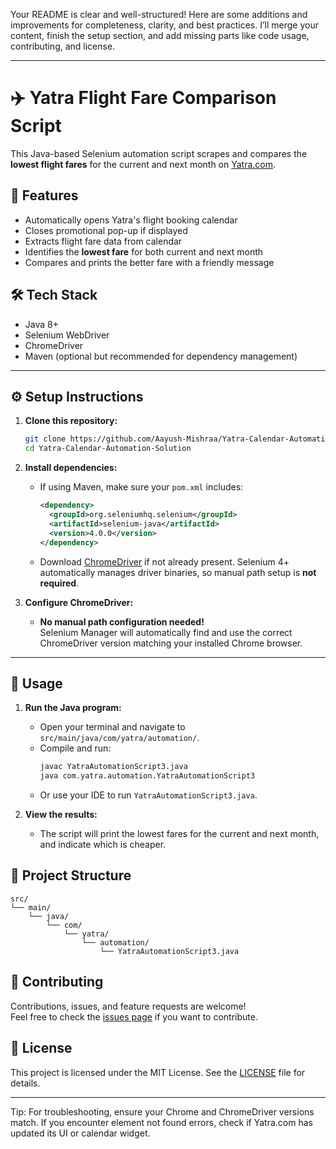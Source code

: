 Your README is clear and well-structured! Here are some additions and improvements for completeness, clarity, and best practices. I’ll merge your content, finish the setup section, and add missing parts like code usage, contributing, and license.

---

# ✈️ Yatra Flight Fare Comparison Script

This Java-based Selenium automation script scrapes and compares the **lowest flight fares** for the current and next month on [Yatra.com](https://www.yatra.com).

## 📌 Features

- Automatically opens Yatra's flight booking calendar  
- Closes promotional pop-up if displayed  
- Extracts flight fare data from calendar  
- Identifies the **lowest fare** for both current and next month  
- Compares and prints the better fare with a friendly message  

## 🛠 Tech Stack

- Java 8+  
- Selenium WebDriver  
- ChromeDriver  
- Maven (optional but recommended for dependency management)
  
---

## ⚙️ Setup Instructions

1. **Clone this repository:**
   ```bash
   git clone https://github.com/Aayush-Mishraa/Yatra-Calendar-Automation-Solution.git
   cd Yatra-Calendar-Automation-Solution
   ```

2. **Install dependencies:**
   - If using Maven, make sure your `pom.xml` includes:
     ```xml
     <dependency>
       <groupId>org.seleniumhq.selenium</groupId>
       <artifactId>selenium-java</artifactId>
       <version>4.0.0</version>
     </dependency>
     ```
   - Download [ChromeDriver](https://chromedriver.chromium.org/downloads) if not already present. Selenium 4+ automatically manages driver binaries, so manual path setup is **not required**.

3. **Configure ChromeDriver:**
   - **No manual path configuration needed!**  
     Selenium Manager will automatically find and use the correct ChromeDriver version matching your installed Chrome browser.

---

## 🚀 Usage

1. **Run the Java program:**
   - Open your terminal and navigate to `src/main/java/com/yatra/automation/`.
   - Compile and run:
     ```bash
     javac YatraAutomationScript3.java
     java com.yatra.automation.YatraAutomationScript3
     ```
   - Or use your IDE to run `YatraAutomationScript3.java`.

2. **View the results:**
   - The script will print the lowest fares for the current and next month, and indicate which is cheaper.

## 📂 Project Structure

```
src/
└── main/
    └── java/
        └── com/
            └── yatra/
                └── automation/
                    └── YatraAutomationScript3.java
```

## 🤝 Contributing

Contributions, issues, and feature requests are welcome!  
Feel free to check the [issues page](https://github.com/Aayush-Mishraa/Yatra-Calendar-Automation-Solution/issues) if you want to contribute.

## 📄 License

This project is licensed under the MIT License. See the [LICENSE](LICENSE) file for details.

---
Tip:
For troubleshooting, ensure your Chrome and ChromeDriver versions match. If you encounter element not found errors, check if Yatra.com has updated its UI or calendar widget.

